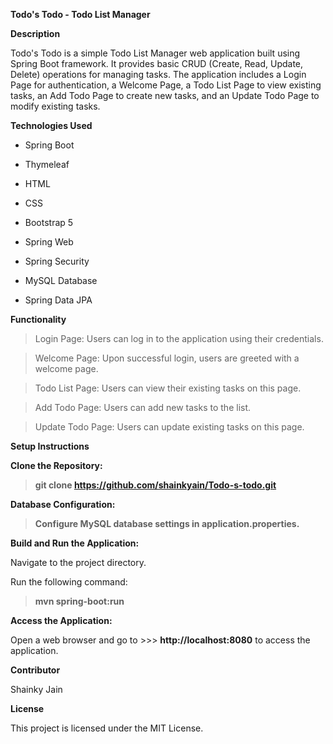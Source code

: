**Todo's Todo - Todo List Manager**

**Description**

Todo's Todo is a simple Todo List Manager web application built using Spring Boot framework. It provides basic CRUD (Create, Read, Update, Delete) operations for managing tasks. The application includes a Login Page for authentication, a Welcome Page, a Todo List Page to view existing tasks, an Add Todo Page to create new tasks, and an Update Todo Page to modify existing tasks.

**Technologies Used**

* Spring Boot

* Thymeleaf

* HTML

* CSS

* Bootstrap 5

* Spring Web

* Spring Security

* MySQL Database

* Spring Data JPA


**Functionality**

> Login Page: Users can log in to the application using their credentials.

> Welcome Page: Upon successful login, users are greeted with a welcome page.

> Todo List Page: Users can view their existing tasks on this page.

> Add Todo Page: Users can add new tasks to the list.

> Update Todo Page: Users can update existing tasks on this page.


**Setup Instructions**

**Clone the Repository:**

> **git clone https://github.com/shainkyain/Todo-s-todo.git**

**Database Configuration:**

> **Configure MySQL database settings in application.properties.**

**Build and Run the Application:**

Navigate to the project directory.

Run the following command:

> **mvn spring-boot:run**

**Access the Application:**

Open a web browser and go to >>> **http://localhost:8080** to access the application.
 
**Contributor**

Shainky Jain  

**License**

This project is licensed under the MIT License.
